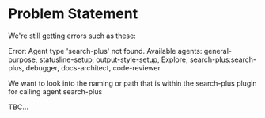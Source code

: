 # Problem Statement

We're still getting errors such as these:

Error: Agent type 'search-plus' not found. Available agents: general-purpose, statusline-setup, output-style-setup, Explore, search-plus:search-plus, debugger, docs-architect, code-reviewer

We want to look into the naming or path that is within the search-plus plugin for calling agent search-plus

TBC...